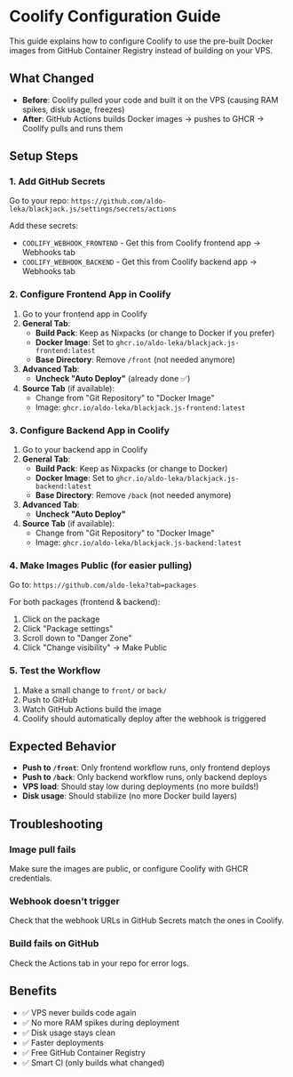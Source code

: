 # Coolify Configuration Guide

This guide explains how to configure Coolify to use the pre-built Docker images from GitHub Container Registry instead of building on your VPS.

## What Changed

- **Before**: Coolify pulled your code and built it on the VPS (causing RAM spikes, disk usage, freezes)
- **After**: GitHub Actions builds Docker images → pushes to GHCR → Coolify pulls and runs them

## Setup Steps

### 1. Add GitHub Secrets

Go to your repo: `https://github.com/aldo-leka/blackjack.js/settings/secrets/actions`

Add these secrets:

- `COOLIFY_WEBHOOK_FRONTEND` - Get this from Coolify frontend app → Webhooks tab
- `COOLIFY_WEBHOOK_BACKEND` - Get this from Coolify backend app → Webhooks tab

### 2. Configure Frontend App in Coolify

1. Go to your frontend app in Coolify
2. **General Tab**:
   - **Build Pack**: Keep as Nixpacks (or change to Docker if you prefer)
   - **Docker Image**: Set to `ghcr.io/aldo-leka/blackjack.js-frontend:latest`
   - **Base Directory**: Remove `/front` (not needed anymore)
3. **Advanced Tab**:
   - **Uncheck "Auto Deploy"** (already done ✅)
4. **Source Tab** (if available):
   - Change from "Git Repository" to "Docker Image"
   - Image: `ghcr.io/aldo-leka/blackjack.js-frontend:latest`

### 3. Configure Backend App in Coolify

1. Go to your backend app in Coolify
2. **General Tab**:
   - **Build Pack**: Keep as Nixpacks (or change to Docker)
   - **Docker Image**: Set to `ghcr.io/aldo-leka/blackjack.js-backend:latest`
   - **Base Directory**: Remove `/back` (not needed anymore)
3. **Advanced Tab**:
   - **Uncheck "Auto Deploy"**
4. **Source Tab** (if available):
   - Change from "Git Repository" to "Docker Image"
   - Image: `ghcr.io/aldo-leka/blackjack.js-backend:latest`

### 4. Make Images Public (for easier pulling)

Go to: `https://github.com/aldo-leka?tab=packages`

For both packages (frontend & backend):
1. Click on the package
2. Click "Package settings"
3. Scroll down to "Danger Zone"
4. Click "Change visibility" → Make Public

### 5. Test the Workflow

1. Make a small change to `front/` or `back/`
2. Push to GitHub
3. Watch GitHub Actions build the image
4. Coolify should automatically deploy after the webhook is triggered

## Expected Behavior

- **Push to `/front`**: Only frontend workflow runs, only frontend deploys
- **Push to `/back`**: Only backend workflow runs, only backend deploys
- **VPS load**: Should stay low during deployments (no more builds!)
- **Disk usage**: Should stabilize (no more Docker build layers)

## Troubleshooting

### Image pull fails
Make sure the images are public, or configure Coolify with GHCR credentials.

### Webhook doesn't trigger
Check that the webhook URLs in GitHub Secrets match the ones in Coolify.

### Build fails on GitHub
Check the Actions tab in your repo for error logs.

## Benefits

- ✅ VPS never builds code again
- ✅ No more RAM spikes during deployment
- ✅ Disk usage stays clean
- ✅ Faster deployments
- ✅ Free GitHub Container Registry
- ✅ Smart CI (only builds what changed)